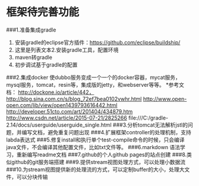 # 框架待完善功能
###1.准备集成gradle
   1. 安装gradle的eclipse官方插件：https://github.com/eclipse/buildship/
   2. 这里是列表文本2.安装gradle工具，配置环境
   3. maven转gradle
   4. 初步调试基于gradle的配置
   
###2.集成docker
   使dubbo服务变成一个一个的docker容器，mycat服务，mysql服务，tomcat，resin等，集成版的jetty，和webserver等等。
    *参考文档：
              http://dockone.io/article/442，http://blog.sina.com.cn/s/blog_72ef7bea0102vwhr.html
              http://www.open-open.com/lib/view/open1439793616442.html
              http://developer.51cto.com/art/201404/434879.htm
              http://www.csdn.net/article/2015-07-21/2825266
              file:///C:/gradle-2.14/docs/userguide/userguide_single.html
###3.分析tomcat无法解析jstl的问题，并编写文档，避免重复问题出现
###4.扩展框架controller的处理机制，支持labda表达式
###5.修复install和执行单个test-compile命令的时候，只会编译java文件，不会编译其他配置文件，比如txt文件等。
###6.markdown 语法学习，重新编写readme文档
###7.github的个人github pages的站点创建
###8.类似github的git服务端搭建
###9.提供stream视图处理方式，可以处理小数据流
###10.为stream视图提供新的处理流的方式，可以定制buffer的大小，处理大文件，可以分块传输